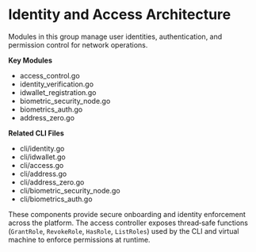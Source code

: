# Identity and Access Architecture

Modules in this group manage user identities, authentication, and permission control for network operations.

**Key Modules**
- access_control.go
- identity_verification.go
- idwallet_registration.go
- biometric_security_node.go
- biometrics_auth.go
- address_zero.go

**Related CLI Files**
- cli/identity.go
- cli/idwallet.go
- cli/access.go
- cli/address.go
- cli/address_zero.go
- cli/biometric_security_node.go
- cli/biometrics_auth.go

These components provide secure onboarding and identity enforcement across the platform. The access controller exposes
thread‑safe functions (`GrantRole`, `RevokeRole`, `HasRole`, `ListRoles`) used by the CLI and virtual machine to enforce
permissions at runtime.
